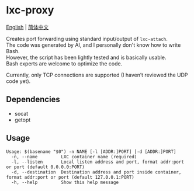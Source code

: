 # lxc-proxy
[English](README.md) | [简体中文](README_cn.md)

Creates port forwarding using standard input/output of `lxc-attach`.  
The code was generated by AI, and I personally don't know how to write Bash.  
However, the script has been lightly tested and is basically usable.  
Bash experts are welcome to optimize the code.

Currently, only TCP connections are supported (I haven’t reviewed the UDP code yet).

## Dependencies
- socat
- getopt

## Usage
```
Usage: $(basename "$0") -n NAME [-l [ADDR:]PORT] [-d [ADDR:]PORT]
  -n, --name         LXC container name (required)
  -l, --listen       Local listen address and port, format addr:port or port (default 0.0.0.0:PORT)
  -d, --destination  Destination address and port inside container, format addr:port or port (default 127.0.0.1:PORT)
  -h, --help         Show this help message
  ```
